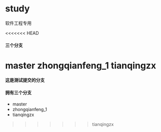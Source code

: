 # study
软件工程专用

<<<<<<< HEAD
#### 三个分支
master
zhongqianfeng_1
tianqingzx
=======
#### 这是测试提交的分支

#### 拥有三个分支
+ master      
+ zhongqianfeng_1       
+ tianqingzx      
>>>>>>> tianqingzx
